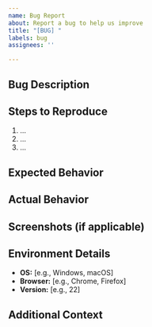```yaml
---
name: Bug Report
about: Report a bug to help us improve
title: "[BUG] "
labels: bug
assignees: ''

---
```


## Bug Description

<!-- Provide a clear and concise description of the bug. -->

## Steps to Reproduce

<!-- Steps to reproduce the behavior: -->
1. ...
2. ...
3. ...

## Expected Behavior

<!-- Describe what you expected to happen. -->

## Actual Behavior

<!-- Describe what actually happened. -->

## Screenshots (if applicable)

<!-- Add screenshots to help explain your problem. -->

## Environment Details

<!-- Provide details about your environment: -->
- **OS:** [e.g., Windows, macOS]
- **Browser:** [e.g., Chrome, Firefox]
- **Version:** [e.g., 22]

## Additional Context

<!-- Add any other context about the problem here. -->
